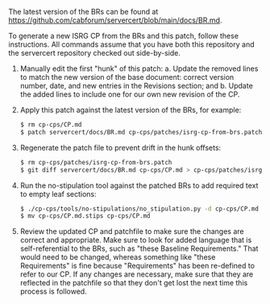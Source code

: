 The latest version of the BRs can be found at <https://github.com/cabforum/servercert/blob/main/docs/BR.md>.

To generate a new ISRG CP from the BRs and this patch, follow these instructions. All commands assume that you have both this repository and the servercert repository checked out side-by-side.

1. Manually edit the first "hunk" of this patch:
   a. Update the removed lines to match the new version of the base document: correct version number, date, and new entries in the Revisions section; and
   b. Update the added lines to include one for our own new revision of the CP.

2. Apply this patch against the latest version of the BRs, for example:
   ```sh
   $ rm cp-cps/CP.md
   $ patch servercert/docs/BR.md cp-cps/patches/isrg-cp-from-brs.patch -o cp-cps/CP.md`
   ```

3. Regenerate the patch file to prevent drift in the hunk offsets:
   ```sh
   $ rm cp-cps/patches/isrg-cp-from-brs.patch
   $ git diff servercert/docs/BR.md cp-cps/CP.md > cp-cps/patches/isrg-cp-from-brs.patch
   ```

4. Run the no-stipulation tool against the patched BRs to add required text to empty leaf sections:
   ```sh
   $ ./cp-cps/tools/no-stipulations/no_stipulation.py -d cp-cps/CP.md -o cp-cps/CP.md.stips
   $ mv cp-cps/CP.md.stips cp-cps/CP.md
   ```
5. Review the updated CP and patchfile to make sure the changes are correct and appropriate. Make sure to look for added language that is self-referential to the BRs, such as "these Baseline Requirements." That would need to be changed, whereas something like "these Requirements" is fine because "Requirements" has been re-defined to refer to our CP. If any changes are necessary, make sure that they are reflected in the patchfile so that they don't get lost the next time this process is followed.
